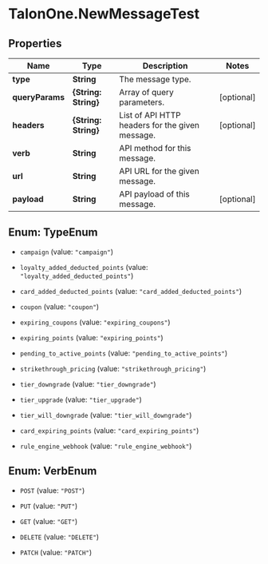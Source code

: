 # TalonOne.NewMessageTest

## Properties

Name | Type | Description | Notes
------------ | ------------- | ------------- | -------------
**type** | **String** | The message type. | 
**queryParams** | **{String: String}** | Array of query parameters. | [optional] 
**headers** | **{String: String}** | List of API HTTP headers for the given message. | [optional] 
**verb** | **String** | API method for this message. | 
**url** | **String** | API URL for the given message. | 
**payload** | **String** | API payload of this message. | [optional] 



## Enum: TypeEnum


* `campaign` (value: `"campaign"`)

* `loyalty_added_deducted_points` (value: `"loyalty_added_deducted_points"`)

* `card_added_deducted_points` (value: `"card_added_deducted_points"`)

* `coupon` (value: `"coupon"`)

* `expiring_coupons` (value: `"expiring_coupons"`)

* `expiring_points` (value: `"expiring_points"`)

* `pending_to_active_points` (value: `"pending_to_active_points"`)

* `strikethrough_pricing` (value: `"strikethrough_pricing"`)

* `tier_downgrade` (value: `"tier_downgrade"`)

* `tier_upgrade` (value: `"tier_upgrade"`)

* `tier_will_downgrade` (value: `"tier_will_downgrade"`)

* `card_expiring_points` (value: `"card_expiring_points"`)

* `rule_engine_webhook` (value: `"rule_engine_webhook"`)





## Enum: VerbEnum


* `POST` (value: `"POST"`)

* `PUT` (value: `"PUT"`)

* `GET` (value: `"GET"`)

* `DELETE` (value: `"DELETE"`)

* `PATCH` (value: `"PATCH"`)





